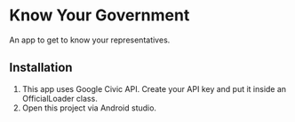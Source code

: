 # Know Your Government

An app to get to know your representatives.

## Installation

1. This app uses Google Civic API. Create your API key and put it inside an OfficialLoader class.  
2. Open this project via Android studio.
